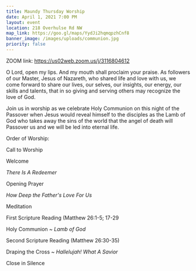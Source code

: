 ```yaml
---
title: Maundy Thursday Worship
date: April 1, 2021 7:00 PM
layout: event
location: 218 Overhulse Rd NW
map_link: https://goo.gl/maps/YydJi2hqmqpzhCnf8
banner_image: /images/uploads/communion.jpg
priority: false
---
```

ZOOM link: <https://us02web.zoom.us/j/3116804612>

O Lord, open my lips. And my mouth shall proclaim your praise. As followers of our Master, Jesus of Nazareth, who shared life and love with us, we come forward to share our lives, our selves, our insights, our energy, our skills and talents, that in so giving and serving others may recognize the love of God.

Join us in worship as we celebrate Holy Communion on this night of the Passover when Jesus would reveal himself to the disciples as the Lamb of God who takes away the sins of the world that the angel of death will Passover us and we will be led into eternal life.

Order of Worship:

Call to Worship

Welcome

*There Is A Redeemer*

Opening Prayer

*How Deep the Father's Love For Us*

Meditation

First Scripture Reading (Matthew 26:1-5; 17-29

Holy Communion ~ *Lamb of God*

Second Scripture Reading (Matthew 26:30-35)

Draping the Cross ~ *Hallelujah! What A Savior*

Close in Silence